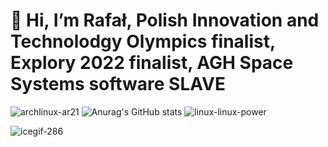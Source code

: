 # 👋 Hi, I’m Rafał, Polish Innovation and Technolodgy Olympics finalist, Explory 2022 finalist, AGH Space Systems software SLAVE
![archlinux-ar21](https://github.com/CppEnjoyer69/CppEnjoyer69/assets/102436271/7742398c-60ae-4c51-b506-92f6de430f6d)
![Anurag's GitHub stats](https://github-readme-stats.vercel.app/api?username=CppEnjoyer69&show_icons=true&theme=radical) ![linux-linux-power](https://github.com/CppEnjoyer69/CppEnjoyer69/assets/102436271/6755f744-5df7-49dd-bd81-f04296da77e6)


![icegif-286](https://github.com/CppEnjoyer69/CppEnjoyer69/assets/102436271/c9dd06a5-d2b7-4121-8811-aa0c3ab56f2e)


